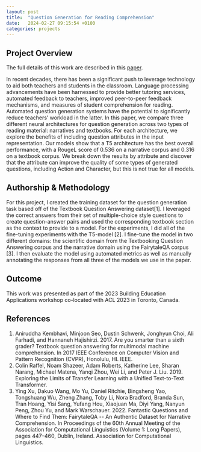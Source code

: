 ```yaml
---
layout: post
title:  "Question Generation for Reading Comprehension"
date:   2024-02-27 09:15:54 +0100
categories: projects
---
```

## Project Overview
The full details of this work are described in this [paper](https://aclanthology.org/2023.bea-1.47.pdf).

In recent decades, there has been a significant push to leverage technology to aid both teachers and students in the classroom. Language
processing advancements have been harnessed to provide better tutoring services, automated feedback to teachers, improved peer-to-peer
feedback mechanisms, and measures of student comprehension for reading. Automated question generation systems have the potential to
significantly reduce teachers’ workload in the latter. In this paper, we compare three different neural architectures for question generation
across two types of reading material: narratives and textbooks. For each architecture, we explore the benefits of including question attributes in the input representation. Our models show that a T5 architecture has the best overall performance, with a RougeL score of 0.536 on a narrative corpus and 0.316 on a textbook corpus. We break down the results by attribute and discover that the attribute can improve the quality of some types of generated questions, including Action and Character, but this is not true for all models.
## Authorship & Methodology
For this project, I created the training dataset for the question generation task based off of the Textbook Question Answering dataset[1].  I leveraged the correct answers from their set of multiple-choice style questions to create question-answer pairs and used the corresponding textbook section as the context to provide to a model.  For the experiments, I did all of the fine-tuning experiments with the T5-model [2].  I fine-tune the model in two different domains: the scientific domain from the Textbooking Question Answering corpus and the narrative domain using the FairytaleQA corpus [3].  I then evaluate the model using automated metrics as well as manually annotating the responses from all three of the models we use in the paper.

## Outcome
This work was presented as part of the 2023 Building Education Applications workshop co-located with ACL 2023 in Toronto, Canada.

## References
1. Aniruddha Kembhavi, Minjoon Seo, Dustin Schwenk, Jonghyun Choi, Ali Farhadi, and Hannaneh Hajishirzi. 2017. Are you smarter than a sixth grader? Textbook question answering for multimodal machine comprehension. In 2017 IEEE Conference on Computer Vision and Pattern Recognition (CVPR), Honolulu, HI. IEEE.
2. Colin Raffel, Noam Shazeer, Adam Roberts, Katherine Lee, Sharan Narang, Michael Matena, Yanqi Zhou, Wei Li, and Peter J. Liu. 2019. Exploring the Limits of Transfer Learning with a Unified Text-to-Text Transformer.
3. Ying Xu, Dakuo Wang, Mo Yu, Daniel Ritchie, Bingsheng Yao, Tongshuang Wu, Zheng Zhang, Toby Li, Nora Bradford, Branda Sun, Tran Hoang, Yisi Sang, Yufang Hou, Xiaojuan Ma, Diyi Yang, Nanyun Peng, Zhou Yu, and Mark Warschauer. 2022. Fantastic Questions and Where to Find Them: FairytaleQA -- An Authentic Dataset for Narrative Comprehension. In Proceedings of the 60th Annual Meeting of the Association for Computational Linguistics (Volume 1: Long Papers), pages 447–460, Dublin, Ireland. Association for Computational Linguistics.
